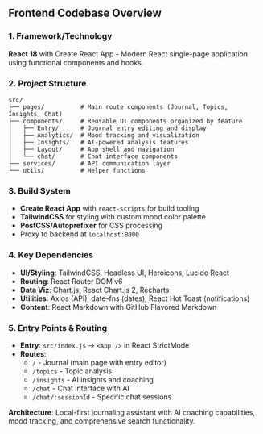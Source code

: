 ## Frontend Codebase Overview

### 1. Framework/Technology
**React 18** with Create React App - Modern React single-page application using functional components and hooks.

### 2. Project Structure
```
src/
├── pages/          # Main route components (Journal, Topics, Insights, Chat)
├── components/     # Reusable UI components organized by feature
│   ├── Entry/      # Journal entry editing and display
│   ├── Analytics/  # Mood tracking and visualization
│   ├── Insights/   # AI-powered analysis features
│   ├── Layout/     # App shell and navigation
│   └── chat/       # Chat interface components
├── services/       # API communication layer
└── utils/          # Helper functions
```

### 3. Build System
- **Create React App** with `react-scripts` for build tooling
- **TailwindCSS** for styling with custom mood color palette
- **PostCSS/Autoprefixer** for CSS processing
- Proxy to backend at `localhost:8000`

### 4. Key Dependencies
- **UI/Styling**: TailwindCSS, Headless UI, Heroicons, Lucide React
- **Routing**: React Router DOM v6
- **Data Viz**: Chart.js, React Chart.js 2, Recharts
- **Utilities**: Axios (API), date-fns (dates), React Hot Toast (notifications)
- **Content**: React Markdown with GitHub Flavored Markdown

### 5. Entry Points & Routing
- **Entry**: `src/index.js` → `<App />` in React StrictMode
- **Routes**: 
  - `/` - Journal (main page with entry editor)
  - `/topics` - Topic analysis
  - `/insights` - AI insights and coaching
  - `/chat` - Chat interface with AI
  - `/chat/:sessionId` - Specific chat sessions

**Architecture**: Local-first journaling assistant with AI coaching capabilities, mood tracking, and comprehensive search functionality.
